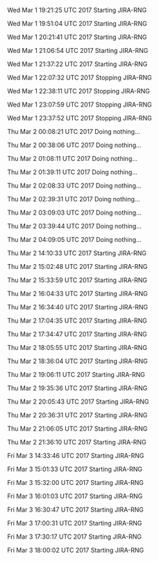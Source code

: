 
Wed Mar 1 19:21:25 UTC 2017 Starting JIRA-RNG

Wed Mar 1 19:51:04 UTC 2017 Starting JIRA-RNG

Wed Mar 1 20:21:41 UTC 2017 Starting JIRA-RNG

Wed Mar 1 21:06:54 UTC 2017 Starting JIRA-RNG

Wed Mar 1 21:37:22 UTC 2017 Starting JIRA-RNG

Wed Mar 1 22:07:32 UTC 2017 Stopping JIRA-RNG

Wed Mar 1 22:38:11 UTC 2017 Stopping JIRA-RNG

Wed Mar 1 23:07:59 UTC 2017 Stopping JIRA-RNG

Wed Mar 1 23:37:52 UTC 2017 Stopping JIRA-RNG

Thu Mar 2 00:08:21 UTC 2017 Doing nothing...

Thu Mar 2 00:38:06 UTC 2017 Doing nothing...

Thu Mar 2 01:08:11 UTC 2017 Doing nothing...

Thu Mar 2 01:39:11 UTC 2017 Doing nothing...

Thu Mar 2 02:08:33 UTC 2017 Doing nothing...

Thu Mar 2 02:39:31 UTC 2017 Doing nothing...

Thu Mar 2 03:09:03 UTC 2017 Doing nothing...

Thu Mar 2 03:39:44 UTC 2017 Doing nothing...

Thu Mar 2 04:09:05 UTC 2017 Doing nothing...

Thu Mar 2 14:10:33 UTC 2017 Starting JIRA-RNG

Thu Mar 2 15:02:48 UTC 2017 Starting JIRA-RNG

Thu Mar 2 15:33:59 UTC 2017 Starting JIRA-RNG

Thu Mar 2 16:04:33 UTC 2017 Starting JIRA-RNG

Thu Mar 2 16:34:40 UTC 2017 Starting JIRA-RNG

Thu Mar 2 17:04:35 UTC 2017 Starting JIRA-RNG

Thu Mar 2 17:34:47 UTC 2017 Starting JIRA-RNG

Thu Mar 2 18:05:55 UTC 2017 Starting JIRA-RNG

Thu Mar 2 18:36:04 UTC 2017 Starting JIRA-RNG

Thu Mar 2 19:06:11 UTC 2017 Starting JIRA-RNG

Thu Mar 2 19:35:36 UTC 2017 Starting JIRA-RNG

Thu Mar 2 20:05:43 UTC 2017 Starting JIRA-RNG

Thu Mar 2 20:36:31 UTC 2017 Starting JIRA-RNG

Thu Mar 2 21:06:05 UTC 2017 Starting JIRA-RNG

Thu Mar 2 21:36:10 UTC 2017 Starting JIRA-RNG

Fri Mar 3 14:33:46 UTC 2017 Starting JIRA-RNG

Fri Mar 3 15:01:33 UTC 2017 Starting JIRA-RNG

Fri Mar 3 15:32:00 UTC 2017 Starting JIRA-RNG

Fri Mar 3 16:01:03 UTC 2017 Starting JIRA-RNG

Fri Mar 3 16:30:47 UTC 2017 Starting JIRA-RNG

Fri Mar 3 17:00:31 UTC 2017 Starting JIRA-RNG

Fri Mar 3 17:30:17 UTC 2017 Starting JIRA-RNG

Fri Mar 3 18:00:02 UTC 2017 Starting JIRA-RNG

